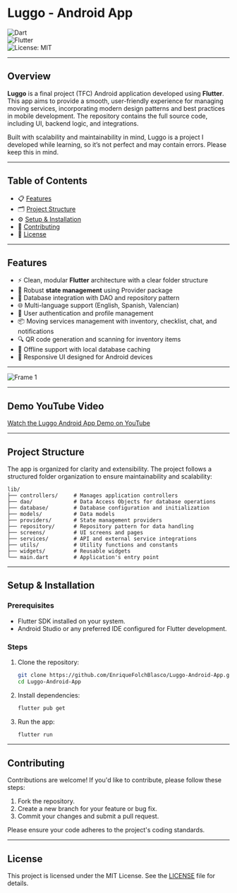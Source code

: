 # Luggo - Android App

![Dart](https://img.shields.io/badge/language-Dart-blue?logo=dart&logoColor=white)  
![Flutter](https://img.shields.io/badge/framework-Flutter-blue?logo=flutter&logoColor=white)  
![License: MIT](https://img.shields.io/badge/license-MIT-green)  

---

## Overview

**Luggo** is a final project (TFC) Android application developed using **Flutter**. This app aims to provide a smooth, user-friendly experience for managing moving services, incorporating modern design patterns and best practices in mobile development. The repository contains the full source code, including UI, backend logic, and integrations.

Built with scalability and maintainability in mind, Luggo is a project I developed while learning, so it’s not perfect and may contain errors. Please keep this in mind.

---

## Table of Contents

- 📋 [Features](#features)  
- 🗂️ [Project Structure](#project-structure)  
- ⚙️ [Setup & Installation](#setup--installation)  
- 🤝 [Contributing](#contributing)  
- 📄 [License](#license)  

---

## Features

- ⚡ Clean, modular **Flutter** architecture with a clear folder structure  
- 🧩 Robust **state management** using Provider package  
- 💾 Database integration with DAO and repository pattern  
- 🌐 Multi-language support (English, Spanish, Valencian)  
- 👤 User authentication and profile management  
- 📦 Moving services management with inventory, checklist, chat, and notifications  
- 🔍 QR code generation and scanning for inventory items  
- 📴 Offline support with local database caching  
- 📱 Responsive UI designed for Android devices

---

![Frame 1](https://github.com/user-attachments/assets/066d0422-e923-448f-b62a-bdcf61b84319)

---

## Demo YouTube Video

[Watch the Luggo Android App Demo on YouTube](https://www.youtube.com/watch?v=df71vWR_-OQ)

---

## Project Structure

The app is organized for clarity and extensibility. The project follows a structured folder organization to ensure maintainability and scalability:



```
lib/
├── controllers/     # Manages application controllers
├── dao/             # Data Access Objects for database operations
├── database/        # Database configuration and initialization
├── models/          # Data models
├── providers/       # State management providers
├── repository/      # Repository pattern for data handling
├── screens/         # UI screens and pages
├── services/        # API and external service integrations
├── utils/           # Utility functions and constants
├── widgets/         # Reusable widgets
└── main.dart        # Application's entry point
```

---

## Setup & Installation

### Prerequisites
- Flutter SDK installed on your system.
- Android Studio or any preferred IDE configured for Flutter development.

### Steps
1. Clone the repository:
   ```bash
   git clone https://github.com/EnriqueFolchBlasco/Luggo-Android-App.git
   cd Luggo-Android-App
   ```
2. Install dependencies:
   ```bash
   flutter pub get
   ```
3. Run the app:
   ```bash
   flutter run
   ```

---

## Contributing
Contributions are welcome! If you'd like to contribute, please follow these steps:
1. Fork the repository.
2. Create a new branch for your feature or bug fix.
3. Commit your changes and submit a pull request.

Please ensure your code adheres to the project's coding standards.

---

## License
This project is licensed under the MIT License. See the [LICENSE](LICENSE) file for details.
